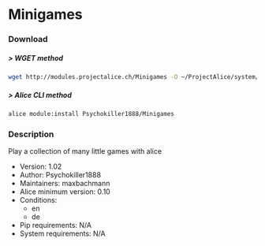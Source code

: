 # Minigames

### Download

##### > WGET method
```bash
wget http://modules.projectalice.ch/Minigames -O ~/ProjectAlice/system/moduleInstallTickets/Minigames.install
```

##### > Alice CLI method
```bash
alice module:install Psychokiller1888/Minigames
```

### Description
Play a collection of many little games with alice

- Version: 1.02
- Author: Psychokiller1888
- Maintainers: maxbachmann
- Alice minimum version: 0.10
- Conditions:
  - en
  - de
- Pip requirements: N/A
- System requirements: N/A

